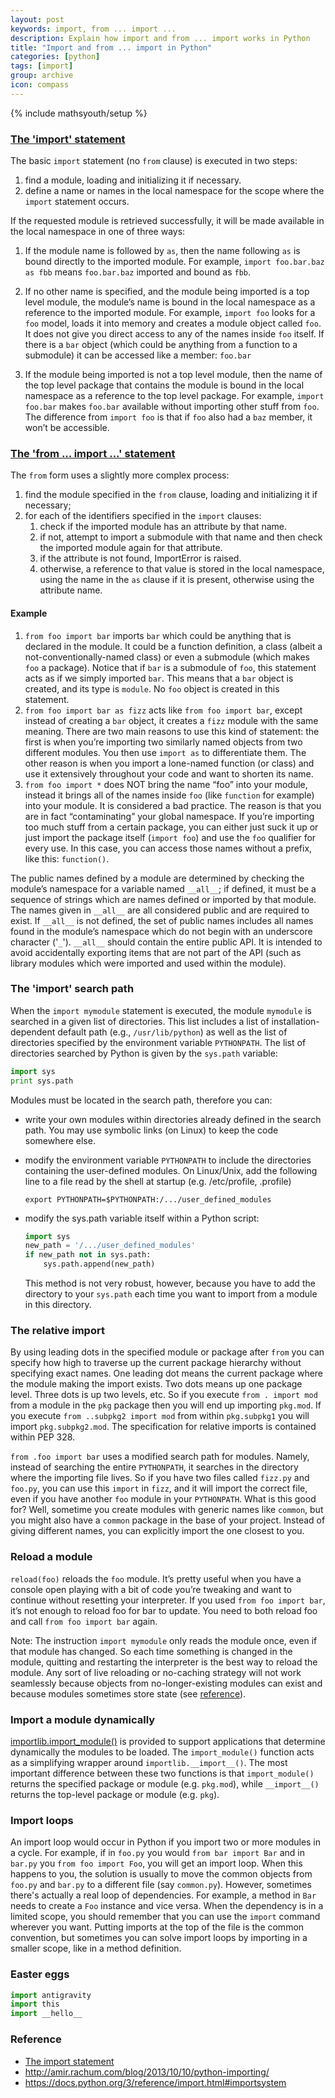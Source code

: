 ```yaml
---
layout: post
keywords: import, from ... import ...
description: Explain how import and from ... import works in Python
title: "Import and from ... import in Python"
categories: [python]
tags: [import]
group: archive
icon: compass
---
```

{% include mathsyouth/setup %}


### [The 'import' statement][import]

The basic `import` statement (no `from` clause) is executed in two steps:

1. find a module, loading and initializing it if necessary.
1. define a name or names in the local namespace for the scope where the `import` statement occurs.

If the requested module is retrieved successfully, it will be made available in the local namespace in one of three ways:

1. If the module name is followed by `as`, then the name following `as` is   bound directly to the imported module. For example, `import foo.bar.baz as fbb` means `foo.bar.baz` imported and bound as `fbb`.
1. If no other name is specified, and the module being imported is a top level module, the module’s name is bound in the local namespace as a reference to the imported module. For example, `import foo` looks for a `foo` model, loads it into memory and creates a module object called `foo`. It does not give you direct access to any of the names inside `foo` itself. If there is a `bar` object (which could be anything from a function to a submodule) it can be accessed like a member: `foo.bar`

1. If the module being imported is not a top level module, then the name of the top level package that contains the module is bound in the local namespace as a reference to the top level package. For example, `import foo.bar` makes `foo.bar` available without importing other stuff from `foo`. The difference from `import foo` is that if `foo` also had a `baz` member, it won’t be accessible.

### [The 'from ... import ...' statement][import]

The `from` form uses a slightly more complex process:

1. find the module specified in the `from` clause, loading and initializing it if necessary;
1. for each of the identifiers specified in the `import` clauses:
   1. check if the imported module has an attribute by that name.
   1. if not, attempt to import a submodule with that name and then check the imported module again for that attribute.
   1. if the attribute is not found, ImportError is raised.
   1. otherwise, a reference to that value is stored in the local namespace, using the name in the `as` clause if it is present, otherwise using the attribute name.

#### Example

1. `from foo import bar` imports `bar` which could be anything that is declared in the module. It could be a function definition, a class (albeit a not-conventionally-named class) or even a submodule (which makes `foo` a package). Notice that if `bar` is a submodule of `foo`, this statement acts as if we simply imported `bar`. This means that a `bar` object is created, and its type is `module`. No `foo` object is created in this statement.
1. `from foo import bar as fizz` acts like `from foo import bar`, except instead of creating a `bar` object, it creates a `fizz` module with the same meaning. There are two main reasons to use this kind of statement: the first is when you’re importing two similarly named objects from two different modules. You then use `import as` to differentiate them. The other reason is when you import a lone-named function (or class) and use it extensively throughout your code and want to shorten its name.
1. `from foo import *` does NOT bring the name “foo” into your module, instead it brings all of the names inside `foo` (like `function` for example) into your module. It is considered a bad practice. The reason is that you are in fact “contaminating” your global namespace. If you’re importing too much stuff from a certain package, you can either just suck it up or just import the package itself (`import foo`) and use the `foo` qualifier for every use. In this case, you can access those names without a prefix, like this: `function()`.

The public names defined by a module are determined by checking the module’s namespace for a variable named `__all__`; if defined, it must be a sequence of strings which are names defined or imported by that module. The names given in `__all__` are all considered public and are required to exist. If `__all__` is not defined, the set of public names includes all names found in the module’s namespace which do not begin with an underscore character ('`_`'). `__all__` should contain the entire public API. It is intended to avoid accidentally exporting items that are not part of the API (such as library modules which were imported and used within the module).

### The 'import' search path

When the `import mymodule` statement is executed, the module `mymodule` is
searched in a given list of directories. This list includes a list of
installation-dependent default path (e.g., `/usr/lib/python`) as well as the
list of directories specified by the environment variable `PYTHONPATH`. The
list of directories searched by Python is given by the `sys.path` variable:

```Python
import sys
print sys.path
```

Modules must be located in the search path, therefore you can:

* write your own modules within directories already defined in the search path.
  You may use symbolic links (on Linux) to keep the code somewhere else.
* modify the environment variable `PYTHONPATH` to include the directories
  containing the user-defined modules. On Linux/Unix, add the following line to
  a file read by the shell at startup (e.g. /etc/profile, .profile) <br>

   ```shell
   export PYTHONPATH=$PYTHONPATH:/.../user_defined_modules
   ```

* modify the sys.path variable itself within a Python script: <br>

  ```python
  import sys
  new_path = '/.../user_defined_modules'
  if new_path not in sys.path:
      sys.path.append(new_path)
  ```

  This method is not very robust, however, because you have to add the directory to your `sys.path` each time you want to import from a module in this directory.

### The relative import

By using leading dots in the specified module or package after `from` you can specify how high to traverse up the current package hierarchy without specifying exact names. One leading dot means the current package where the module making the import exists. Two dots means up one package level. Three dots is up two levels, etc. So if you execute `from . import mod` from a module in the `pkg` package then you will end up importing `pkg.mod`. If you execute `from ..subpkg2 import mod` from within `pkg.subpkg1` you will import `pkg.subpkg2.mod`. The specification for relative imports is contained within PEP 328.

`from .foo import bar` uses a modified search path for modules. Namely, instead of searching the entire `PYTHONPATH`, it searches in the directory where the importing file lives. So if you have two files called `fizz.py` and `foo.py`, you can use this `import` in `fizz`, and it will import the correct file, even if you have another `foo` module in your `PYTHONPATH`. What is this good for? Well, sometime you create modules with generic names like `common`, but you might also have a `common` package in the base of your project. Instead of giving different names, you can explicitly import the one closest to you.

### Reload  a module

`reload(foo)` reloads the `foo` module. It’s pretty useful when you have a console open playing with a bit of code you’re tweaking and want to continue without resetting your interpreter. If you used `from foo import bar`, it’s not enough to reload foo for bar to update. You need to both reload foo and call `from foo import bar` again.

Note: The instruction `import mymodule` only reads the module once, even if that module has changed. So each time something is changed in the module, quitting and restarting the interpreter is the best way to reload the module. Any sort of live reloading or no-caching strategy will not work seamlessly because objects from no-longer-existing modules can exist and because modules sometimes store state (see [reference][ref]).

### Import a module dynamically

[importlib.import_module()](https://docs.python.org/3/library/importlib.html#importlib.import_module) is provided to support applications that determine dynamically the modules to be loaded. The `import_module()` function acts as a simplifying wrapper around `importlib.__import__()`. The most important difference between these two functions is that `import_module()` returns the specified package or module (e.g. `pkg.mod`), while `__import__()` returns the top-level package or module (e.g. `pkg`).

### Import loops

An import loop would occur in Python if you import two or more modules in a cycle. For example, if in `foo.py` you would `from bar import Bar` and in `bar.py` you `from foo import Foo`, you will get an import loop. When this happens to you, the solution is usually to move the common objects from `foo.py` and `bar.py` to a different file (say `common.py`). However, sometimes there's actually a real loop of dependencies. For example, a method in `Bar` needs to create a `Foo` instance and vice versa. When the dependency is in a limited scope, you should remember that you can use the `import` command wherever you want. Putting imports at the top of the file is the common convention, but sometimes you can solve import loops by importing in a smaller scope, like in a method definition.

### Easter eggs

```python
import antigravity
import this
import __hello__
```

### Reference

- [The import statement][import]
- http://amir.rachum.com/blog/2013/10/10/python-importing/
- https://docs.python.org/3/reference/import.html#importsystem

[ref]: http://stackoverflow.com/questions/2918898/prevent-python-from-caching-the-imported-modules
[import]: https://docs.python.org/3/reference/simple_stmts.html#import